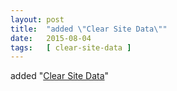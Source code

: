 ```yaml
---
layout: post
title:  "added \"Clear Site Data\""
date:   2015-08-04
tags:   [ clear-site-data ]
---
```


added "[Clear Site Data](/spec/clear-site-data)"

